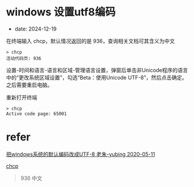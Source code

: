 # windows 设置utf8编码
- date: 2024-12-19

在终端输入 chcp，默认情况返回的是 936，查询相关文档可其含义为中文

```
> chcp
活动代码页: 936
```

设置-时间和语言-语言和区域-管理语言设置，弹窗后单击非Unicode程序的语言中的“更改系统区域设置”，勾选“Beta：使用Unicode UTF-8”，然后点击确定。之后需要重启电脑。

重新打开终端

```
> chcp
Active code page: 65001
```

# refer

[把windows系统的默认编码改成UTF-8 老朱-yubing 2020-05-11](https://blog.csdn.net/robinhunan/article/details/106047345)

[chcp](https://learn.microsoft.com/zh-cn/windows-server/administration/windows-commands/chcp)
> 936 	中文  
